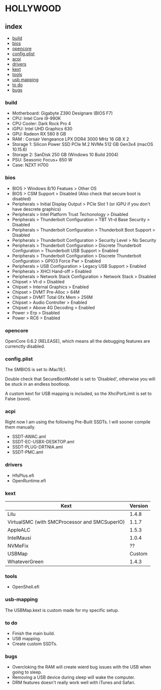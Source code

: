 # HOLLYWOOD

## index

* [build](#build)
* [bios](#bios)
* [opencore](#opencore)
* [config.plist](#config.plist)
* [acpi](#acpi)
* [drivers](#drivers)
* [kext](#kext)
* [tools](#tools)
* [usb mapping](#usb-mapping)
* [to do](#to-do)
* [bugs](#bugs)

### build

- Motherboard: Gigabyte Z390 Designare (BIOS F7)
- CPU: Intel Core i9-990K
- CPU Cooler: Dark Rock Pro 4
- iGPU: Intel UHD Graphics 630
- GPU: Radeon RX 580 8 GB
- RAM : Corsair Vengeance LPX DDR4 3000 MHz 16 GB X 2
- Storage 1: Silicon Power SSD PCIe M.2 NVMe 512 GB Gen3x4 (macOS 10.15.6)
- Storage 2: SanDisk 250 GB (Windows 10 Build 2004)
- PSU: Seasonic Focus+ 850 W
- Case: NZXT H700

### bios

- BIOS > Windows 8/10 Featues > Other OS
- BIOS > CSM Support > Disabled (Also check that secure boot is disabled)
- Peripherals > Initial Display Output > PCIe Slot 1 (or iGPU if you don't have descrete graphics)
- Peripherals > Intel Platform Trust Techonology > Disabled
- Peripherals > Thunderbolt Configuration > TBT Vt-d Base Security > Disabled
- Peripherals > Thunderbolt Configuration > Thunderbolt Boot Support > Disabled
- Peripherals > Thunderbolt Configuration > Security Level > No Security
- Peripherals > Thunderbolt Configuration > Discrete Thunderbolt Configuration > Thunderbolt USB Support > Enabled
- Peripherals > Thunderbolt Configuration > Discrete Thunderbolt Configuration > GPIO3 Force Pwr > Enabled
- Peripherals > USB Configuration > Legacy USB Support > Enabled
- Peripherals > XHCI Hand-off > Enabled
- Peripherals > Network Stack Configuration > Network Stack > Disabled
- Chipset > Vt-d > Disabled
- Chipset > Internal Graphics > Enabled
- Chipset > DVMT Pre-Alloc > 64M
- Chipset > DVMT Total Gfx Mem > 256M
- Chipset > Audio Controller > Enabled
- Chipset > Above 4G Decoding > Enabled
- Power > Erp > Disabled
- Power > RC6 > Enabled

### opencore

OpenCore 0.6.2 (RELEASE), which means all the debugging features are currenctly disabled.

### config.plist

The SMBIOS is set to iMac19,1.

Double check that SecureBootModel is set to 'Disabled', otherwise you will be stuck in an endless bootloop.

A custom kext for USB mapping is included, so the XhciPortLimit is set to False (soon).

### acpi

Right now I am using the following Pre-Built SSDTs. I will sooner compile them manually.

* SSDT-AWAC.aml
* SSDT-EC-USBX-DESKTOP.aml
* SSDT-PLUG-DRTNIA.aml
* SSDT-PMC.aml

### drivers

* HfsPlus.efi
* OpenRuntime.efi

### kext

| Kext                                          | Version |
| --------------------------------------------- | ------- |
| Lilu                                          | 1.4.8   |
| VirtualSMC (with SMCProcessor and SMCSuperIO) | 1.1.7   |
| AppleALC                                      | 1.5.3   |
| IntelMausi                                    | 1.0.4   |
| NVMeFix                                       | ??      |
| USBMap                                        | Custom  |
| WhateverGreen                                 | 1.4.3   |

### tools

* OpenShell.efi

### usb-mapping

The USBMap.kext is custom made for my specific setup.

### to do

* Finish the main build.
* USB mapping.
* Create custom SSDTs.

### bugs

* Overcloking the RAM will create wierd bug issues with the USB when going to sleep.
* Removing a USB device during sleep will wake the computer.
* DRM features doesn't really work well with iTunes and Safari.


